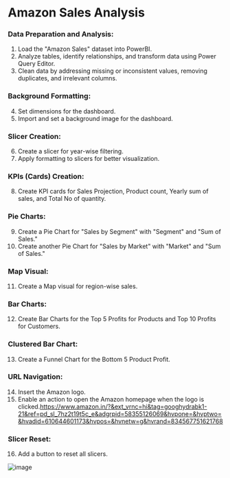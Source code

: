 # Amazon Sales Analysis

### Data Preparation and Analysis:
1. Load the "Amazon Sales" dataset into PowerBI.
2. Analyze tables, identify relationships, and transform data using Power Query Editor.
3. Clean data by addressing missing or inconsistent values, removing duplicates, and irrelevant columns.

### Background Formatting:
4. Set dimensions for the dashboard.
5. Import and set a background image for the dashboard.

### Slicer Creation:
6. Create a slicer for year-wise filtering.
7. Apply formatting to slicers for better visualization.

### KPIs (Cards) Creation:
8. Create KPI cards for Sales Projection, Product count, Yearly sum of sales, and Total No of quantity.

### Pie Charts:
9. Create a Pie Chart for "Sales by Segment" with "Segment" and "Sum of Sales."
10. Create another Pie Chart for "Sales by Market" with "Market" and "Sum of Sales."

### Map Visual:
11. Create a Map visual for region-wise sales.

### Bar Charts:
12. Create Bar Charts for the Top 5 Profits for Products and Top 10 Profits for Customers.

### Clustered Bar Chart:
13. Create a Funnel Chart for the Bottom 5 Product Profit.

### URL Navigation:
14. Insert the Amazon logo.
15. Enable an action to open the Amazon homepage when the logo is clicked.https://www.amazon.in/?&ext_vrnc=hi&tag=googhydrabk1-21&ref=pd_sl_7hz2t19t5c_e&adgrpid=58355126069&hvpone=&hvptwo=&hvadid=610644601173&hvpos=&hvnetw=g&hvrand=834567751621768

### Slicer Reset:
16. Add a button to reset all slicers.

![image](https://github.com/Suthish-A/Amazon-sales-analysis/assets/133667688/6557025a-43c6-4400-a3ab-0adf12e775eb)



